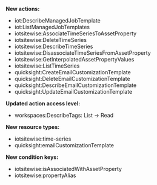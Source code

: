 **New actions:**

- iot:DescribeManagedJobTemplate
- iot:ListManagedJobTemplates
- iotsitewise:AssociateTimeSeriesToAssetProperty
- iotsitewise:DeleteTimeSeries
- iotsitewise:DescribeTimeSeries
- iotsitewise:DisassociateTimeSeriesFromAssetProperty
- iotsitewise:GetInterpolatedAssetPropertyValues
- iotsitewise:ListTimeSeries
- quicksight:CreateEmailCustomizationTemplate
- quicksight:DeleteEmailCustomizationTemplate
- quicksight:DescribeEmailCustomizationTemplate
- quicksight:UpdateEmailCustomizationTemplate

**Updated action access level:**

- workspaces:DescribeTags: List -> Read

**New resource types:**

- iotsitewise:time-series
- quicksight:emailCustomizationTemplate

**New condition keys:**

- iotsitewise:isAssociatedWithAssetProperty
- iotsitewise:propertyAlias
